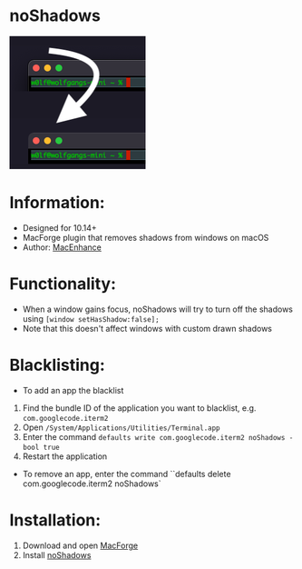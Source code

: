 # noShadows

![preview](./preview.png)

# Information:

- Designed for 10.14+
- MacForge plugin that removes shadows from windows on macOS
- Author: [MacEnhance](https://github.com/MacEnhance)

# Functionality:

- When a window gains focus, noShadows will try to turn off the shadows using `[window setHasShadow:false];`
- Note that this doesn't affect windows with custom drawn shadows

# Blacklisting:

- To add an app the blacklist

1. Find the bundle ID of the application you want to blacklist, e.g. `com.googlecode.iterm2`
2. Open `/System/Applications/Utilities/Terminal.app`
3. Enter the command `defaults write com.googlecode.iterm2 noShadows -bool true`
4. Restart the application

- To remove an app, enter the command  ``defaults delete com.googlecode.iterm2 noShadows`

# Installation:

1. Download and open [MacForge](https://github.com/w0lfschild/app_updates/raw/master/MacForge1/MacForge.zip)
2. Install [noShadows](https://www.macenhance.com/mflink?com.macenhance.noShadows)
